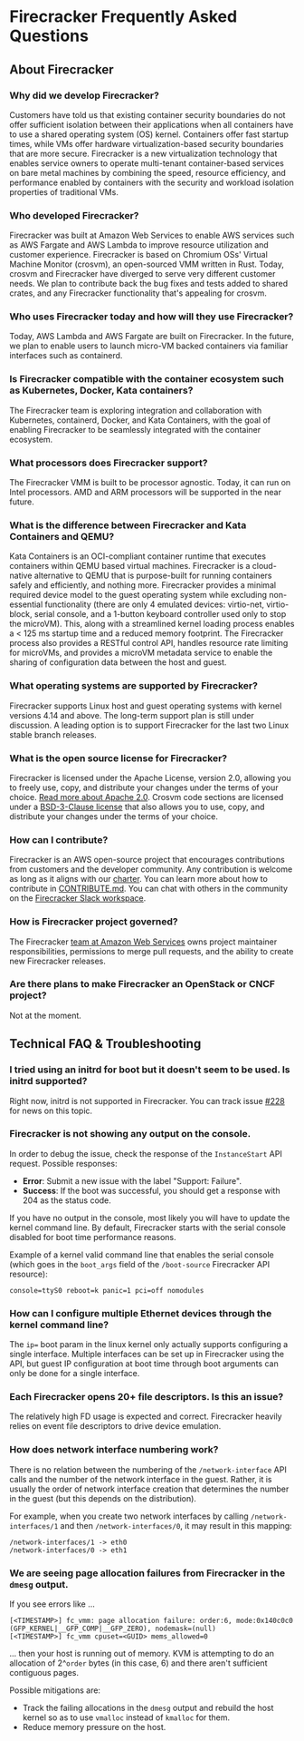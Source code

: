 # Firecracker Frequently Asked Questions

## About Firecracker

### Why did we develop Firecracker?

Customers have told us that existing container security boundaries do not offer
sufficient isolation between their applications when all containers have to use
a shared operating system (OS) kernel. Containers offer fast startup times,
while VMs offer hardware virtualization-based security boundaries that are more
secure. Firecracker is a new virtualization technology that enables service
owners to operate multi-tenant container-based services on bare metal machines
by combining the speed, resource efficiency, and performance enabled by
containers with the security and workload isolation properties of traditional
VMs.

### Who developed Firecracker?

Firecracker was built at Amazon Web Services to enable AWS services such as AWS
Fargate and AWS Lambda to improve resource utilization and customer experience.
Firecracker is based on Chromium OSs' Virtual Machine Monitor (crosvm), an
open-sourced VMM written in Rust. Today, crosvm and Firecracker have diverged
to serve very different customer needs. We plan to contribute back the bug fixes
and tests added to shared crates, and any Firecracker functionality that's
appealing for crosvm.

### Who uses Firecracker today and how will they use Firecracker?

Today, AWS Lambda and AWS Fargate are built on Firecracker. In the
future, we plan to enable users to launch micro-VM backed containers
via familiar interfaces such as containerd.

### Is Firecracker compatible with the container ecosystem such as Kubernetes, Docker, Kata containers?

The Firecracker team is exploring integration and collaboration with
Kubernetes, containerd, Docker, and Kata Containers, with the goal of enabling
Firecracker to be seamlessly integrated with the container ecosystem. 

### What processors does Firecracker support?

The Firecracker VMM is built to be processor agnostic. Today, it can run on
Intel processors. AMD and ARM processors will be supported in the near future.

### What is the difference between Firecracker and Kata Containers and QEMU?

Kata Containers is an OCI-compliant container runtime that executes containers
within QEMU based virtual machines. Firecracker is a cloud-native alternative to
QEMU that is purpose-built for running containers safely and efficiently, and
nothing more. Firecracker provides a minimal required device model to the guest
operating system while excluding non-essential functionality (there are only 4
emulated devices: virtio-net, virtio-block, serial console, and a 1-button
keyboard controller used only to stop the microVM). This, along with a
streamlined kernel loading process enables a < 125 ms startup time and a reduced
memory footprint. The Firecracker process also provides a RESTful control API,
handles resource rate limiting for microVMs, and provides a microVM metadata
service to enable the sharing of configuration data between the host and guest.

### What operating systems are supported by Firecracker?

Firecracker supports Linux host and guest operating systems with kernel versions
4.14 and above. The long-term support plan is still under discussion. A leading
option is to support Firecracker for the last two Linux stable branch releases.

### What is the open source license for Firecracker?

Firecracker is licensed under the Apache License, version 2.0, allowing you to
freely use, copy, and distribute your changes under the terms of your choice.
[Read more about Apache 2.0](https://www.apache.org/licenses/LICENSE-2.0).
Crosvm code sections are licensed under a
[BSD-3-Clause license](https://opensource.org/licenses/BSD-3-Clause) that also
allows you to use, copy, and distribute your changes under the terms of your
choice.

### How can I contribute?

Firecracker is an AWS open-source project that encourages contributions from
customers and the developer community. Any contribution is welcome as
long as it aligns with our [charter](CHARTER.md). You can learn more about how
to contribute in [CONTRIBUTE.md](CONTRIBUTE.md). You can chat with others in the
community on the
[Firecracker Slack workspace](https://firecracker-microvm.slack.com). 

### How is Firecracker project governed?

The Firecracker [team at Amazon Web Services](MAINTAINERS.md) owns project
maintainer responsibilities, permissions to merge pull requests, and the ability
to create new Firecracker releases.

### Are there plans to make Firecracker an OpenStack or CNCF project?

Not at the moment.

## Technical FAQ & Troubleshooting

### I tried using an initrd for boot but it doesn't seem to be used. Is initrd supported?
Right now, initrd is not supported in Firecracker. You can track issue
[#228](https://github.com/aws/PRIVATE-firecracker/issues/208) for news on this
topic.

### Firecracker is not showing any output on the console.

In order to debug the issue, check the response of the `InstanceStart` API
request. Possible responses:

- **Error**: Submit a new issue with the label "Support: Failure".
- **Success**: If the boot was successful, you should get a response with 204
  as the status code.

If you have no output in the console, most likely you will have to update the
kernel command line. By default, Firecracker starts with the serial console
disabled for boot time performance reasons.

Example of a kernel valid command
line that enables the serial console (which goes in the `boot_args` field of
the `/boot-source` Firecracker API resource):

```
console=ttyS0 reboot=k panic=1 pci=off nomodules
```

### How can I configure multiple Ethernet devices through the kernel command line?

The `ip=` boot param in the linux kernel only actually supports configuring a
single interface. Multiple interfaces can be set up in Firecracker using the
API, but guest IP configuration at boot time through boot arguments can only be
done for a single interface.

### Each Firecracker opens 20+ file descriptors. Is this an issue?  

The relatively high FD usage is expected and correct. Firecracker heavily
relies on event file descriptors to drive device emulation.

### How does network interface numbering work?

There is no relation between the numbering of the `/network-interface` API calls
and the number of the network interface in the guest. Rather, it is usually
the order of network interface creation that determines the number in the guest
(but this depends on the distribution).

For example, when you create two network interfaces by calling
`/network-interfaces/1` and then `/network-interfaces/0`, it may result in this
mapping:

```
/network-interfaces/1 -> eth0
/network-interfaces/0 -> eth1
```

### We are seeing page allocation failures from Firecracker in the `dmesg` output.

If you see errors like ...

```
[<TIMESTAMP>] fc_vmm: page allocation failure: order:6, mode:0x140c0c0
(GFP_KERNEL|__GFP_COMP|__GFP_ZERO), nodemask=(null)
[<TIMESTAMP>] fc_vmm cpuset=<GUID> mems_allowed=0
```

... then your host is running out of memory. KVM is attempting to do an
allocation of 2^`order` bytes (in this case, 6) and there aren't sufficient
contiguous pages.

Possible mitigations are:
- Track the failing allocations in the `dmesg` output and rebuild the host
  kernel so as to use `vmalloc` instead of `kmalloc` for them.
- Reduce memory pressure on the host.

